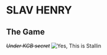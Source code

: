 # SLAV HENRY

## The Game
~~*Under KGB secret*~~
![Yes, This is Stallin](http://www.relatably.com/m/img/mother-russia-memes/51483766.jpg)
